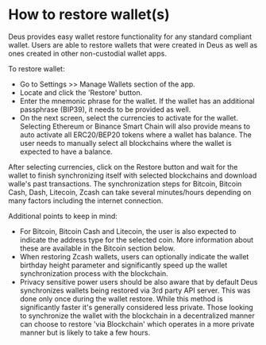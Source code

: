 # How to restore wallet(s)

Deus provides easy wallet restore functionality for any standard compliant wallet. Users are able to restore wallets that were created in Deus as well as ones created in other non-custodial wallet apps.

To restore wallet:
- Go to Settings >> Manage Wallets section of the app.
- Locate and click the 'Restore' button.
- Enter the mnemonic phrase for the wallet. If the wallet has an additional passphrase (BIP39), it needs to be provided as well.
- On the next screen, select the currencies to activate for the wallet. Selecting Ethereum or Binance Smart Chain will also provide means to auto activate all ERC20/BEP20 tokens where a wallet has balance. The user needs to manually select all blockchains where the wallet is expected to have a balance.

After selecting currencies, click on the Restore button and wait for the wallet to finish synchronizing itself with selected blockchains and download walle's past transactions. The synchronization steps for Bitcoin, Bitcoin Cash, Dash, Litecoin, Zcash can take several minutes/hours depending on many factors including the internet connection.

Additional points to keep in mind:
- For Bitcoin, Bitcoin Cash and Litecoin, the user is also expected to indicate the address type for the selected coin. More information about these are available in the Bitcoin section below.
- When restoring Zcash wallets, users can optionally indicate the wallet birthday height parameter and significantly speed up the wallet synchronization process with the blockchain.
- Privacy sensitive power users should be also aware that by default Deus synchronizes wallets being restored via 3rd party API server. This was done only once during the wallet restore. While this method is significantly faster it's generally considered less private. Those looking to synchronize the wallet with the blockchain in a decentralized manner can choose to restore 'via Blockchain' which operates in a more private manner but is likely to take a few hours.
